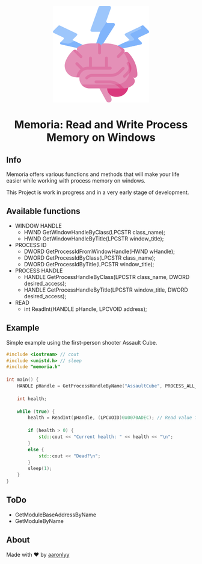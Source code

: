 <p align="center"><img src="./media/brain.png"/></p>
<h1 align=center> Memoria: Read and Write Process Memory on Windows</h1>

## Info
Memoria offers various functions and methods that will make your life easier while working with process memory on windows.

This Project is work in progress and in a very early stage of development.

## Available functions

- WINDOW HANDLE
  - HWND GetWindowHandleByClass(LPCSTR class_name);
  - HWND GetWindowHandleByTitle(LPCSTR window_title);
- PROCESS ID
  - DWORD GetProcessIdFromWindowHandle(HWND wHandle);
  - DWORD GetProcessIdByClass(LPCSTR class_name);
  - DWORD GetProcessIdByTitle(LPCSTR window_title);
- PROCESS HANDLE
  - HANDLE GetProcessHandleByClass(LPCSTR class_name, DWORD desired_access);
  - HANDLE GetProcessHandleByTitle(LPCSTR window_title, DWORD desired_access);
- READ
  - int ReadInt(HANDLE pHandle, LPCVOID address);

## Example

Simple example using the first-person shooter Assault Cube.

```c++
#include <iostream> // cout
#include <unistd.h> // sleep
#include "memoria.h"

int main() {
    HANDLE pHandle = GetProcessHandleByName("AssaultCube", PROCESS_ALL_ACCESS); // Get handle to AssaultCube

    int health;

    while (true) {
        health = ReadInt(pHandle, (LPCVOID)0x0070ADEC); // Read value from address

        if (health > 0) {
            std::cout << "Current health: " << health << "\n";
        }
        else {
            std::cout << "Dead?\n";
        }
        sleep(1);
    }
}

```

## ToDo

- GetModuleBaseAddressByName
- GetModuleByName

## About

Made with ♥ by [aaronlyy](https://github.com/aaronlyy)